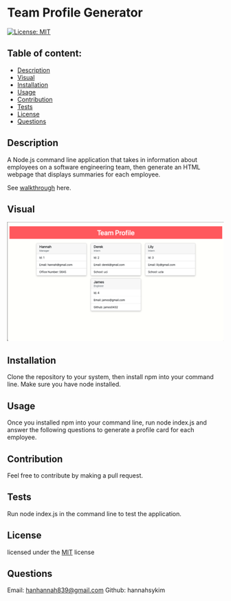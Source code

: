 
  # Team Profile Generator

  [![License: MIT](https://img.shields.io/badge/License-MIT-yellow.svg)](https://opensource.org/licenses/MIT)

  ## Table of content: 
  - [Description](#description)
  - [Visual](#visual)
  - [Installation](#installation)
  - [Usage](#usage)
  - [Contribution](#contribution)
  - [Tests](#tests)
  - [License](#license)
  - [Questions](#questions)

  ## Description <a id="description"></a>
  A Node.js command line application that takes in information about employees on a software engineering team, then generate an HTML webpage that displays summaries for each employee.

  See <a href="https://youtu.be/B4d14u1fISE">walkthrough</a> here.

  ## Visual <a id="visual"></a>
 ![](asset/2022-12-04-01-25-58.png)

  ## Installation <a id="installation"></a>
  Clone the repository to your system, then install npm into your command line. Make sure you have node installed.

  ## Usage <a id="usage"></a>
  Once you installed npm into your command line, run node index.js and answer the following questions to generate a profile card for each employee.
  ## Contribution <a id="contribution"></a>
  Feel free to contribute by making a pull request.
  ## Tests <a id="tests"></a>
  Run node index.js in the command line to test the application.
  ## License <a id="license"></a>
  licensed under the [MIT](https://opensource.org/licenses/MIT) license
  ## Questions <a id="questions"></a>
  Email: hanhannah839@gmail.com
  Github: hannahsykim
  